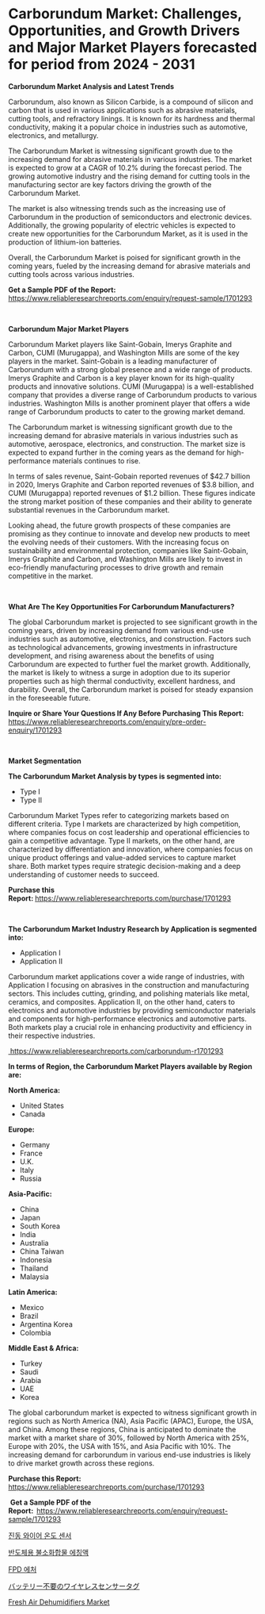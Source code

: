 <p><h1>Carborundum Market: Challenges, Opportunities, and Growth Drivers and Major Market Players forecasted for period from 2024 - 2031</h1></p><p><strong>Carborundum Market Analysis and Latest Trends</strong></p>
<p><p>Carborundum, also known as Silicon Carbide, is a compound of silicon and carbon that is used in various applications such as abrasive materials, cutting tools, and refractory linings. It is known for its hardness and thermal conductivity, making it a popular choice in industries such as automotive, electronics, and metallurgy.</p><p>The Carborundum Market is witnessing significant growth due to the increasing demand for abrasive materials in various industries. The market is expected to grow at a CAGR of 10.2% during the forecast period. The growing automotive industry and the rising demand for cutting tools in the manufacturing sector are key factors driving the growth of the Carborundum Market.</p><p>The market is also witnessing trends such as the increasing use of Carborundum in the production of semiconductors and electronic devices. Additionally, the growing popularity of electric vehicles is expected to create new opportunities for the Carborundum Market, as it is used in the production of lithium-ion batteries.</p><p>Overall, the Carborundum Market is poised for significant growth in the coming years, fueled by the increasing demand for abrasive materials and cutting tools across various industries.</p></p>
<p><strong>Get a Sample PDF of the Report:&nbsp;</strong> <a href="https://www.reliableresearchreports.com/enquiry/request-sample/1701293">https://www.reliableresearchreports.com/enquiry/request-sample/1701293</a></p>
<p>&nbsp;</p>
<p><strong>Carborundum Major Market Players</strong></p>
<p><p>Carborundum Market players like Saint-Gobain, Imerys Graphite and Carbon, CUMI (Murugappa), and Washington Mills are some of the key players in the market. Saint-Gobain is a leading manufacturer of Carborundum with a strong global presence and a wide range of products. Imerys Graphite and Carbon is a key player known for its high-quality products and innovative solutions. CUMI (Murugappa) is a well-established company that provides a diverse range of Carborundum products to various industries. Washington Mills is another prominent player that offers a wide range of Carborundum products to cater to the growing market demand.</p><p>The Carborundum market is witnessing significant growth due to the increasing demand for abrasive materials in various industries such as automotive, aerospace, electronics, and construction. The market size is expected to expand further in the coming years as the demand for high-performance materials continues to rise.</p><p>In terms of sales revenue, Saint-Gobain reported revenues of $42.7 billion in 2020, Imerys Graphite and Carbon reported revenues of $3.8 billion, and CUMI (Murugappa) reported revenues of $1.2 billion. These figures indicate the strong market position of these companies and their ability to generate substantial revenues in the Carborundum market.</p><p>Looking ahead, the future growth prospects of these companies are promising as they continue to innovate and develop new products to meet the evolving needs of their customers. With the increasing focus on sustainability and environmental protection, companies like Saint-Gobain, Imerys Graphite and Carbon, and Washington Mills are likely to invest in eco-friendly manufacturing processes to drive growth and remain competitive in the market.</p></p>
<p>&nbsp;</p>
<p><strong>What Are The Key Opportunities For Carborundum Manufacturers?</strong></p>
<p><p>The global Carborundum market is projected to see significant growth in the coming years, driven by increasing demand from various end-use industries such as automotive, electronics, and construction. Factors such as technological advancements, growing investments in infrastructure development, and rising awareness about the benefits of using Carborundum are expected to further fuel the market growth. Additionally, the market is likely to witness a surge in adoption due to its superior properties such as high thermal conductivity, excellent hardness, and durability. Overall, the Carborundum market is poised for steady expansion in the foreseeable future.</p></p>
<p><strong>Inquire or Share Your Questions If Any Before Purchasing This Report:</strong> <a href="https://www.reliableresearchreports.com/enquiry/pre-order-enquiry/1701293">https://www.reliableresearchreports.com/enquiry/pre-order-enquiry/1701293</a></p>
<p>&nbsp;</p>
<p><strong>Market Segmentation</strong></p>
<p><strong>The Carborundum Market Analysis by types is segmented into:</strong></p>
<p><ul><li>Type I</li><li>Type II</li></ul></p>
<p><p>Carborundum Market Types refer to categorizing markets based on different criteria. Type I markets are characterized by high competition, where companies focus on cost leadership and operational efficiencies to gain a competitive advantage. Type II markets, on the other hand, are characterized by differentiation and innovation, where companies focus on unique product offerings and value-added services to capture market share. Both market types require strategic decision-making and a deep understanding of customer needs to succeed.</p></p>
<p><strong>Purchase this Report:&nbsp;</strong><a href="https://www.reliableresearchreports.com/purchase/1701293">https://www.reliableresearchreports.com/purchase/1701293</a></p>
<p>&nbsp;</p>
<p><strong>The Carborundum Market Industry Research by Application is segmented into:</strong></p>
<p><ul><li>Application I</li><li>Application II</li></ul></p>
<p><p>Carborundum market applications cover a wide range of industries, with Application I focusing on abrasives in the construction and manufacturing sectors. This includes cutting, grinding, and polishing materials like metal, ceramics, and composites. Application II, on the other hand, caters to electronics and automotive industries by providing semiconductor materials and components for high-performance electronics and automotive parts. Both markets play a crucial role in enhancing productivity and efficiency in their respective industries.</p></p>
<p><a href="https://www.reliableresearchreports.com/carborundum-r1701293">&nbsp;https://www.reliableresearchreports.com/carborundum-r1701293</a></p>
<p><strong>In terms of Region, the Carborundum Market Players available by Region are:</strong></p>
<p>
    <p> <strong> North America: </strong>
        <ul>
            <li>United States</li>
            <li>Canada</li>
        </ul>
        </p> 
    <p> <strong> Europe: </strong>
        <ul>
            <li>Germany</li>
            <li>France</li>
            <li>U.K.</li>
            <li>Italy</li>
            <li>Russia</li>
        </ul>
        </p> 
    <p> <strong> Asia-Pacific: </strong>
        <ul>
            <li>China</li>
            <li>Japan</li>
            <li>South Korea</li>
            <li>India</li>
            <li>Australia</li>
            <li>China Taiwan</li>
            <li>Indonesia</li>
            <li>Thailand</li>
            <li>Malaysia</li>
        </ul>
        </p> 
    <p> <strong> Latin America: </strong>
        <ul>
            <li>Mexico</li>
            <li>Brazil</li>
            <li>Argentina Korea</li>
            <li>Colombia</li>
        </ul>
        </p> 
    <p> <strong> Middle East & Africa: </strong>
        <ul>
            <li>Turkey</li>
            <li>Saudi</li>
            <li>Arabia</li>
            <li>UAE</li>
            <li>Korea</li>
        </ul>
    </p>
    </p>
<p><p>The global carborundum market is expected to witness significant growth in regions such as North America (NA), Asia Pacific (APAC), Europe, the USA, and China. Among these regions, China is anticipated to dominate the market with a market share of 30%, followed by North America with 25%, Europe with 20%, the USA with 15%, and Asia Pacific with 10%. The increasing demand for carborundum in various end-use industries is likely to drive market growth across these regions.</p></p>
<p><strong>Purchase this Report: </strong><a href="https://www.reliableresearchreports.com/purchase/1701293">https://www.reliableresearchreports.com/purchase/1701293</a></p>
<p>&nbsp;<strong>Get a Sample PDF of the Report:&nbsp;&nbsp;</strong><a href="https://www.reliableresearchreports.com/enquiry/request-sample/1701293">https://www.reliableresearchreports.com/enquiry/request-sample/1701293</a></p>
<p><strong></strong></p>
<p><p><a href="https://medium.com/@dayanarunolfsdottir/%EC%A7%84%EB%8F%99-%EC%99%80%EC%9D%B4%EC%96%B4-%EC%98%A8%EB%8F%84-%EC%84%BC%EC%84%9C-%EC%8B%9C%EC%9E%A5-%EA%B7%9C%EB%AA%A8-%EB%B0%8F-%EC%8B%9C%EC%9E%A5-%EB%8F%99%ED%96%A5-%EC%99%84%EC%84%B1%EB%90%9C-%EC%82%B0%EC%97%85-%EA%B0%9C%EC%9A%94-2024%EB%85%84%EB%B6%80%ED%84%B0-2031%EB%85%84%EA%B9%8C%EC%A7%80-8147fa85f5a5">진동 와이어 온도 센서</a></p><p><a href="https://github.com/LoganRew1964/Market-Research-Report-List-1/blob/main/4461635122857.md">반도체용 불소화합물 에칭액</a></p><p><a href="https://github.com/camron674/Market-Research-Report-List-1/blob/main/7879725109506.md">FPD 에처</a></p><p><a href="https://github.com/alyle7648/Market-Research-Report-List-1/blob/main/3959488124069.md">バッテリー不要のワイヤレスセンサータグ</a></p><p><a href="https://github.com/cameroneffertz/Market-Research-Report-List-1/blob/main/fresh-air-dehumidifiers-market.md">Fresh Air Dehumidifiers Market</a></p></p>